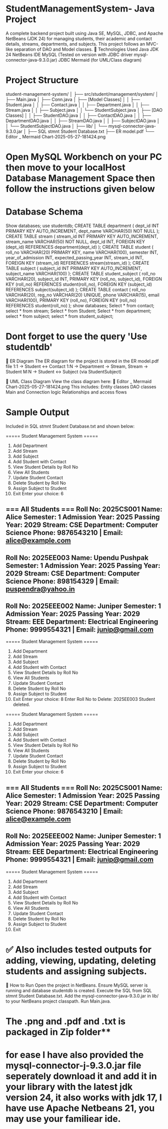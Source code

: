 # StudentManagementSystem- Java Project
A complete backend project built using Java SE, MySQL, JDBC, and Apache NetBeans (JDK 24) for managing students, their academic and contact details, streams, departments, and subjects. This project follows an MVC-like separation of DAO and Model classes.
🔧 Technologies Used
Java JDK 24
NetBeans IDE
MySQL (Tested on version with JDBC driver mysql-connector-java-9.3.0.jar)
JDBC
Mermaid (for UML/Class diagram)

# Project Structure
student-management-system/
│
├── src/student/management/system/
│   ├── Main.java
│   ├── Conn.java
│   ├── [Model Classes]
│   │   ├── Student.java
│   │   ├── Contact.java
│   │   ├── Department.java
│   │   ├── Stream.java
│   │   ├── Subject.java
│   │   └── StudentSubject.java
│   ├── [DAO Classes]
│   │   ├── StudentDAO.java
│   │   ├── ContactDAO.java
│   │   ├── DepartmentDAO.java
│   │   ├── StreamDAO.java
│   │   ├── SubjectDAO.java
│   │   └── StudentSubjectDAO.java
│
├── lib/
│   └── mysql-connector-java-9.3.0.jar
│
├── SQL stmnt Student Database.txt
├── ER model.pdf
└── Editor _ Mermaid Chart-2025-05-27-181424.png


# Open MySQL Workbench on your PC then move to your localHost Database Management Space then follow the instructions given below
# Database Schema
Show databases;
use studentdb;
CREATE TABLE department (
    dept_id INT PRIMARY KEY AUTO_INCREMENT,
    dept_name VARCHAR(50) NOT NULL
);
CREATE TABLE stream (
    stream_id INT PRIMARY KEY AUTO_INCREMENT,
    stream_name VARCHAR(50) NOT NULL,
    dept_id INT,
    FOREIGN KEY (dept_id) REFERENCES department(dept_id)
);
CREATE TABLE student (
    roll_no VARCHAR(20) PRIMARY KEY,
    name VARCHAR(100),
    semester INT,
    year_of_admission INT,
    expected_passing_year INT,
    stream_id INT,
    FOREIGN KEY (stream_id) REFERENCES stream(stream_id)
);
CREATE TABLE subject (
    subject_id INT PRIMARY KEY AUTO_INCREMENT,
    subject_name VARCHAR(100)
);
CREATE TABLE student_subject (
    roll_no VARCHAR(20),
    subject_id INT,
    PRIMARY KEY (roll_no, subject_id),
    FOREIGN KEY (roll_no) REFERENCES student(roll_no),
    FOREIGN KEY (subject_id) REFERENCES subject(subject_id)
);
CREATE TABLE contact (
    roll_no VARCHAR(20),
    reg_no VARCHAR(20) UNIQUE,
    phone VARCHAR(15),
    email VARCHAR(100),
    PRIMARY KEY (roll_no),
    FOREIGN KEY (roll_no) REFERENCES student(roll_no)
);
show databases;
Select * from contact;
select * from stream;
Select * from Student;
Select * from department;
select * from subject;
select * from student_subject;

# Dont forget to use the query 'Use studentdb'

🧠 ER Diagram
The ER diagram for the project is stored in the ER model.pdf file
 1:1 → Student ↔ Contact
 1:N → Department → Stream, Stream → Student
 M:N → Student ↔ Subject (via StudentSubject)

 🧩 UML Class Diagram
View the class diagram here:
📎 Editor _ Mermaid Chart-2025-05-27-181424.png 
This includes:
Entity classes
DAO classes
Main and Connection logic
Relationships and access flows

# Sample Output
Included in SQL stmnt Student Database.txt and shown below:

===== Student Management System =====
1. Add Department
2. Add Stream
3. Add Subject
4. Add Student with Contact
5. View Student Details by Roll No
6. View All Students
7. Update Student Contact
8. Delete Student by Roll No
9. Assign Subject to Student
10. Exit
Enter your choice: 6

=== All Students ===
Roll No: 2025CS001
Name: Alice
Semester: 1
Admission Year: 2025
Passing Year: 2029
Stream: CSE
Department: Computer Science
Phone: 9876543210 | Email: alice@example.com
------------------------
Roll No: 2025EE003
Name: Upendu Pushpak
Semester: 1
Admission Year: 2025
Passing Year: 2029
Stream: CSE
Department: Computer Science
Phone: 898154329 | Email: puspendra@yahoo.in
------------------------
Roll No: 2025EEE002
Name: Juniper
Semester: 1
Admission Year: 2025
Passing Year: 2029
Stream: EEE
Department: Electrical Engineering
Phone: 9999554321 | Email: junip@gmail.com
------------------------

===== Student Management System =====
1. Add Department
2. Add Stream
3. Add Subject
4. Add Student with Contact
5. View Student Details by Roll No
6. View All Students
7. Update Student Contact
8. Delete Student by Roll No
9. Assign Subject to Student
10. Exit
Enter your choice: 8
Enter Roll No to Delete: 2025EE003
Student deleted.

===== Student Management System =====
1. Add Department
2. Add Stream
3. Add Subject
4. Add Student with Contact
5. View Student Details by Roll No
6. View All Students
7. Update Student Contact
8. Delete Student by Roll No
9. Assign Subject to Student
10. Exit
Enter your choice: 6

=== All Students ===
Roll No: 2025CS001
Name: Alice
Semester: 1
Admission Year: 2025
Passing Year: 2029
Stream: CSE
Department: Computer Science
Phone: 9876543210 | Email: alice@example.com
------------------------
Roll No: 2025EEE002
Name: Juniper
Semester: 1
Admission Year: 2025
Passing Year: 2029
Stream: EEE
Department: Electrical Engineering
Phone: 9999554321 | Email: junip@gmail.com
------------------------

===== Student Management System =====
1. Add Department
2. Add Stream
3. Add Subject
4. Add Student with Contact
5. View Student Details by Roll No
6. View All Students
7. Update Student Contact
8. Delete Student by Roll No
9. Assign Subject to Student
10. Exit

# ✅ Also includes tested outputs for adding, viewing, updating, deleting students and assigning subjects.

📝 How to Run
Open the project in NetBeans.
Ensure MySQL server is running and database studentdb is created.
Execute the SQL from SQL stmnt Student Database.txt.
Add the mysql-connector-java-9.3.0.jar in lib/ to your NetBeans project classpath.
Run Main.java.

# ************The .png and .pdf and .txt is packaged in Zip folder**************
# for ease I have also provided the mysql-connector-j-9.3.0.jar file seperately download it and add it in your library with the latest jdk version 24, it also works with jdk 17, I have use Apache Netbeans 21, you may use your familiear ide.
